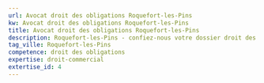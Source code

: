 ```yaml
---
url: Avocat droit des obligations Roquefort-les-Pins
kw: Avocat droit des obligations Roquefort-les-Pins
title: Avocat droit des obligations Roquefort-les-Pins
description: Roquefort-les-Pins - confiez-nous votre dossier droit des obligations
tag_ville: Roquefort-les-Pins
competence: droit des obligations
expertise: droit-commercial
extertise_id: 4
---
```

